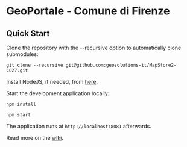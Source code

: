 GeoPortale - Comune di Firenze
==========

Quick Start
------------

Clone the repository with the --recursive option to automatically clone submodules:

`git clone --recursive git@github.com:geosolutions-it/MapStore2-C027.git`

Install NodeJS, if needed, from [here](https://nodejs.org/en/blog/release/v0.12.7/).

Start the development application locally:

`npm install`

`npm start`

The application runs at `http://localhost:8081` afterwards.

Read more on the [wiki](git@github.com:geosolutions-it/MapStore2-C027.git/wiki).
